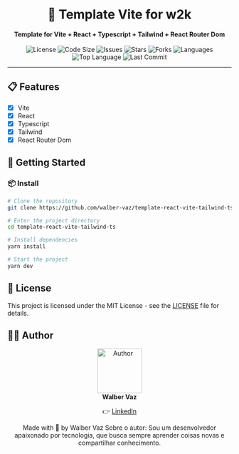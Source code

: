 <div align="center">
  <h1>
    🚀 Template Vite for w2k
  </h1>
</div>

<div align="center">
  <strong>Template for Vite + React + Typescript + Tailwind + React Router Dom</strong>
  <!-- badge -->
  <br />
  <br />
  <!-- license -->
  <img src="https://img.shields.io/github/license/walber-vaz/template-react-vite-tailwind-ts" alt="License" />
  <!-- code size  -->
  <img src="https://img.shields.io/github/languages/code-size/walber-vaz/template-react-vite-tailwind-ts" alt="Code Size" />
  <!-- issues -->
  <img src="https://img.shields.io/github/issues/walber-vaz/template-react-vite-tailwind-ts" alt="Issues" />
  <!-- stars -->
  <img src="https://img.shields.io/github/stars/walber-vaz/template-react-vite-tailwind-ts" alt="Stars" />
  <!-- forks -->
  <img src="https://img.shields.io/github/forks/walber-vaz/template-react-vite-tailwind-ts" alt="Forks" />
  <!-- tecnologias -->
  <img src="https://img.shields.io/github/languages/count/walber-vaz/template-react-vite-tailwind-ts" alt="Languages" />
  <!-- top language -->
  <img src="https://img.shields.io/github/languages/top/walber-vaz/template-react-vite-tailwind-ts" alt="Top Language" />
  <!-- last commit -->
  <img src="https://img.shields.io/github/last-commit/walber-vaz/template-react-vite-tailwind-ts" alt="Last Commit" />
</div>

---

## 📋 Features

- [x] Vite
- [x] React
- [x] Typescript
- [x] Tailwind
- [x] React Router Dom

## 🚀 Getting Started

### 📦 Install

```bash
# Clone the repository
git clone https://github.com/walber-vaz/template-react-vite-tailwind-ts

# Enter the project directory
cd template-react-vite-tailwind-ts

# Install dependencies
yarn install

# Start the project
yarn dev
```

## 📝 License

This project is licensed under the MIT License - see the [LICENSE](LICENSE) file for details.

## 🧑‍💻 Author

<div align="center">
  <img src="https://github.com/walber-vaz.png" width="100px" alt="Author"/>
  <br />
  <strong>Walber Vaz</strong>
  <br />
  <p>👉 <a href="https://www.linkedin.com/in/walber-vaz/">LinkedIn</a></p>
  <p>
    Made with 💜 by Walber Vaz
    <span>
      Sobre o autor: Sou um desenvolvedor apaixonado por tecnologia, que busca sempre aprender coisas novas e compartilhar conhecimento.
    </span>
  </p>
</div>
